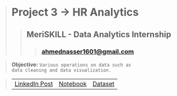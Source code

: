 > # **Project 3 -> HR Analytics**
>> ## **MeriSKILL - Data Analytics Internship**
>>> ### **ahmednasser1601@gmail.com**

> **Objective:** <code>Various operations on data such as data cleaning and data visualization.</code>

> <table align="center"><tr><td><a href="">LinkedIn Post</a></td><td><a href="HR-Analytics.ipynb">Notebook</a></td><td><a href="HR-Employee-Attrition.csv">Dataset</a></td></tr></table>

> <img src=""/>

